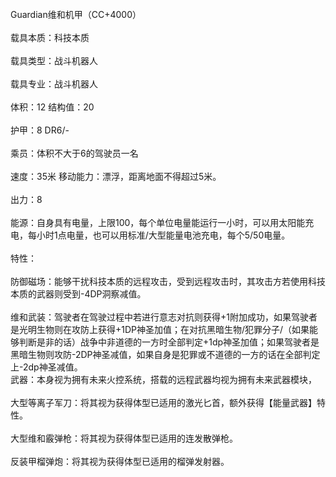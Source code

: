 <title>Guardian维和机甲</title>
<meta name="GENERATOR" content="WinCHM">
<meta http-equiv="Content-Type" content="text/html; charset=gb2312">
<br>Guardian维和机甲（CC+4000） 
<br>
<br>载具本质：科技本质 
<br>
<br>载具类型：战斗机器人 
<br>
<br>载具专业：战斗机器人
<br>
<br>体积：12 结构值：20 
<br>
<br>护甲：8 DR6/- 
<br>
<br>乘员：体积不大于6的驾驶员一名 
<br>
<br>速度：35米 移动能力：漂浮，距离地面不得超过5米。 
<br>
<br>出力：8 
<br>
<br>能源：自身具有电量，上限100，每个单位电量能运行一小时，可以用太阳能充电，每小时1点电量，也可以用标准/大型能量电池充电，每个5/50电量。 
<br>
<br>特性： 
<br>
<br>防御磁场：能够干扰科技本质的远程攻击，受到远程攻击时，其攻击方若使用科技本质的武器则受到-4DP洞察减值。 
<br>
<br>维和武装：驾驶者在驾驶过程中若进行意志对抗则获得+1附加成功，如果驾驶者是光明生物则在攻防上获得+1DP神圣加值；在对抗黑暗生物/犯罪分子/（如果能够判断是非的话）战争中非道德的一方时全部判定+1dp神圣加值；如果驾驶者是黑暗生物则攻防-2DP神圣减值，如果自身是犯罪或不道德的一方的话在全部判定上-2dp神圣减值。 
<br>武器：本身视为拥有未来火控系统，搭载的远程武器均视为拥有未来武器模块， 
<br>
<br>大型等离子军刀：将其视为获得体型已适用的激光匕首，额外获得【能量武器】特性。 
<br>
<br>大型维和霰弹枪：将其视为获得体型已适用的连发散弹枪。 
<br>
<br>反装甲榴弹炮：将其视为获得体型已适用的榴弹发射器。